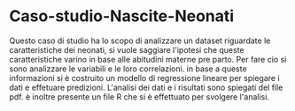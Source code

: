 # Caso-studio-Nascite-Neonati
Questo caso di studio ha lo scopo di analizzare un dataset riguardate le caratteristiche dei neonati, si vuole saggiare l'ipotesi che queste caratteristiche varino in base alle abitudini materne pre parto. Per fare cio si sono analizzare le variabili e le loro correlazioni. in base a queste informazioni si è costruito un modello di regressione lineare per spiegare i dati e effetuare predizioni.
L'analisi dei dati e i risultati sono spiegati del file pdf. è inoltre presente un file R che si è effettuato per svolgere l'analisi.

